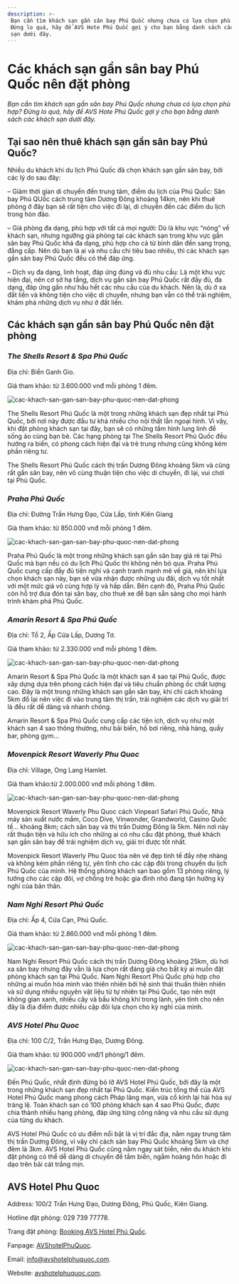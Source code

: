 ```yaml
---
description: >-
 Bạn cần tìm khách sạn gần sân bay Phú Quốc nhưng chưa có lựa chọn phù hợp?
 Đừng lo quá, hãy để AVS Hote Phú Quốc gợi ý cho bạn bằng danh sách các khách
 sạn dưới đây.
---
```


# Các khách sạn gần sân bay Phú Quốc nên đặt phòng

_Bạn cần tìm khách sạn gần sân bay Phú Quốc nhưng chưa có lựa chọn phù hợp? Đừng lo quá, hãy để AVS Hote Phú Quốc gợi ý cho bạn bằng danh sách các khách sạn dưới đây._

## Tại sao nên thuê khách sạn gần sân bay Phú Quốc?

Nhiều du khách khi du lịch Phú Quốc đã chọn khách sạn gần sân bay, bởi các lý do sau đây:

– Giảm thời gian di chuyển đến trung tâm, điểm du lịch của Phú Quốc: Sân bay Phú QUốc cách trung tâm Dương Đông khoảng 14km, nên khi thuê phòng ở đây bạn sẽ rất tiện cho việc đi lại, di chuyển đến các điểm du lịch trong hòn đảo.

– Giá phòng đa dạng, phù hợp với tất cả mọi người: Dù là khu vực “nóng” về khách sạn, nhưng ngưỡng giá phòng tại các khách sạn trong khu vực gần sân bay Phú Quốc khá đa dạng, phù hợp cho cả từ bình dân đến sang trọng, đẳng cấp. Nên dù bạn là ai và nhu cầu chi tiêu bao nhiêu, thì các khách sạn gần sân bay Phú Quốc đều có thể đáp ứng.

– Dịch vụ đa dạng, linh hoạt, đáp ứng đúng và đủ nhu cầu: Là một khu vực hiện đại, nên cơ sở hạ tầng, dịch vụ gần sân bay Phú Quốc rất đầy đủ, đa dạng, đáp ứng gần như hầu hết các nhu cầu của du khách. Nên là, dù ở xa đất liền và không tiện cho việc di chuyển, nhưng bạn vẫn có thể trải nghiệm, khám phá những dịch vụ như ở đất liền.

## Các khách sạn gần sân bay Phú Quốc nên đặt phòng

### _The Shells Resort & Spa Phú Quốc_

Địa chỉ: Biển Ganh Gio.

Giá tham khảo: từ 3.600.000 vnđ mỗi phòng 1 đêm.

![cac-khach-san-gan-san-bay-phu-quoc-nen-dat-phong](https://admin.bluejayhotelsystem.com/Uploads/images/cac-khach-san-gan-san-bay-phu-quoc-nen-dat-phong-1\(1\).jpg)

The Shells Resort Phú Quốc là một trong những khách sạn đẹp nhất tại Phú Quốc, bởi nơi này được đầu tư khá nhiều cho nội thất lẫn ngoại hình. Vì vậy, khi đặt phòng khách sạn tại đây, bạn sẽ có những tấm hình lung linh để sống ảo cùng bạn bè. Các hạng phòng tại The Shells Resort Phú Quốc đều hướng ra biển, có phong cách hiện đại và trẻ trung nhưng cũng không kém phần riêng tư.

The Shells Resort Phú Quốc cách thị trấn Dương Đông khoảng 5km và cũng rất gần sân bay, nên vô cùng thuận tiện cho việc di chuyển, đi lại, vui chơi tại Phú Quốc.

### _Praha Phú Quốc_

Địa chỉ: Đường Trần Hưng Đạo, Cửa Lấp, tỉnh Kiên Giang

Giá tham khảo: từ 850.000 vnđ mỗi phòng 1 đêm.

![cac-khach-san-gan-san-bay-phu-quoc-nen-dat-phong](https://admin.bluejayhotelsystem.com/Uploads/images/cac-khach-san-gan-san-bay-phu-quoc-nen-dat-phong-2.jpg)

Praha Phú Quốc là một trong những khách sạn gần sân bay giá rẻ tại Phú Quốc mà bạn nếu có du lịch Phú Quốc thì không nên bỏ qua. Praha Phú Quốc cung cấp đầy đủ tiện nghi và cạnh tranh mạnh mẽ về giá, nên khi lựa chọn khách sạn này, bạn sẽ vừa nhận được những ưu đãi, dịch vụ tốt nhất với một mức giá vô cùng hợp lý và hấp dẫn. Bên cạnh đó, Praha Phú Quốc còn hỗ trợ đưa đón tại sân bay, cho thuê xe để bạn sẵn sàng cho mọi hành trình khám phá Phú Quốc.

### _Amarin Resort & Spa Phú Quốc_

Địa chỉ: Tổ 2, Ấp Cửa Lấp, Dương Tơ.

Giá tham khảo: từ 2.330.000 vnđ mỗi phòng 1 đêm.

![cac-khach-san-gan-san-bay-phu-quoc-nen-dat-phong](https://admin.bluejayhotelsystem.com/Uploads/images/cac-khach-san-gan-san-bay-phu-quoc-nen-dat-phong-3.jpg)

Amarin Resort & Spa Phú Quốc là một khách sạn 4 sao tại Phú Quốc, được xây dựng dựa trên phong cách hiện đại và tiêu chuẩn phòng ốc chất lượng cao. Đây là một trong những khách sạn gần sân bay, khi chỉ cách khoảng 5km đổ lại nên việc đi vào trung tâm thị trấn, trải nghiệm các dịch vụ giải trí là đều rất dễ dàng và nhanh chóng.

Amarin Resort & Spa Phú Quốc cung cấp các tiện ích, dịch vụ như một khách sạn 4 sao thông thường, như bãi biển, hồ bơi riêng, nhà hàng, quầy bar, phòng gym…

### _Movenpick Resort Waverly Phu Quoc_

Địa chỉ: Village, Ong Lang Hamlet.

Giá tham khảo:từ 2.000.000 vnđ mỗi phòng 1 đêm.

![cac-khach-san-gan-san-bay-phu-quoc-nen-dat-phong](https://admin.bluejayhotelsystem.com/Uploads/images/cac-khach-san-gan-san-bay-phu-quoc-nen-dat-phong-4.jpg)

Movenpick Resort Waverly Phu Quoc cách Vinpearl Safari Phú Quốc, Nhà máy sản xuất nước mắm, Coco Dive, Vinwonder, Grandworld, Casino Quốc tế… khoảng 8km; cách sân bay và thị trấn Dương Đông là 5km. Nên nơi này rất thuận tiện và hữu ích cho những ai có nhu cầu đặt phòng, thuê khách sạn gần sân bay để trải nghiệm dịch vụ, giải trí được tốt nhất.

Movenpick Resort Waverly Phu Quoc tỏa nên vẻ đẹp tinh tế đầy nhẹ nhàng và không kém phần riêng tư, yên tĩnh cho các cặp đôi trong chuyến du lịch Phú Quốc của mình. Hệ thống phòng khách sạn bao gồm 13 phòng riêng, lý tưởng cho các cặp đôi, vợ chồng trẻ hoặc gia đình nhỏ đang tận hưởng kỳ nghỉ của bản thân.

### _Nam Nghi Resort Phú Quốc_

Địa chỉ: Ấp 4, Cửa Cạn, Phú Quốc.

Giá tham khảo: từ 2.860.000 vnđ mỗi phòng 1 đêm.

![cac-khach-san-gan-san-bay-phu-quoc-nen-dat-phong](https://admin.bluejayhotelsystem.com/Uploads/images/cac-khach-san-gan-san-bay-phu-quoc-nen-dat-phong-5.jpg)

Nam Nghi Resort Phú Quốc cách thị trấn Dương Đông khoảng 25km, dù hơi xa sân bay nhưng đây vẫn là lựa chọn rất đáng giá cho bất kỳ ai muốn đặt phòng khách sạn tại Phú Quốc. Nam Nghi Resort Phú Quốc phù hợp cho những ai muốn hòa mình vào thiên nhiên bởi hệ sinh thái thuần thiên nhiên và sử dụng nhiều nguyên vật liệu từ tự nhiên tại Phú Quốc, tạo nên một không gian xanh, nhiều cây và bầu không khí trong lành, yên tĩnh cho nên đây là địa điểm được nhiều cặp đôi lựa chọn cho kỳ nghỉ của mình.

### _AVS Hotel Phu Quoc_

Địa chỉ: 100 C/2, Trần Hưng Đạo, Dương Đông.

Giá tham khảo: từ 900.000 vnđ/1 phòng/1 đêm.

![cac-khach-san-gan-san-bay-phu-quoc-nen-dat-phong](https://admin.bluejayhotelsystem.com/Uploads/images/cac-khach-san-gan-san-bay-phu-quoc-nen-dat-phong-6.jpg)

Đến Phú Quốc, nhất định đừng bỏ lỡ AVS Hotel Phú Quốc, bởi đây là một trong những khách sạn đẹp nhất tại Phú Quốc. Kiến trúc tổng thể của AVS Hotel Phú Quốc mang phong cách Pháp lãng mạn, vừa cổ kính lại hài hòa sự tráng lệ. Toàn khách sạn có 100 phòng khách sạn 4 sao Phú Quốc, được chia thành nhiều hạng phòng, đáp ứng từng công năng và nhu cầu sử dụng của từng du khách.

AVS Hotel Phú Quốc có ưu điểm nổi bật là vị trí đắc địa, nằm ngay trung tâm thị trấn Dương Đông, vì vậy chỉ cách sân bay Phú Quốc khoảng 5km và chợ đêm là 3km. AVS Hotel Phú Quốc cũng nằm ngay sát biển, nên du khách khi đặt phòng có thể dễ dàng di chuyển để tắm biển, ngắm hoàng hôn hoặc đi dạo trên bãi cát trắng mịn.

## AVS Hotel Phu Quoc

Address: 100/2 Trần Hưng Đạo, Dương Đông, Phú Quốc, Kiên Giang.

Hotline đặt phòng: 029 739 77778.

Trang đặt phòng: [Booking AVS Hotel Phú Quốc](https://booking.avshotelphuquoc.com/?ht=5397).

Fanpage: [AVShotelPhuQuoc](https://www.facebook.com/AVShotelPhuQuoc).

Email: info@avshotelphuquoc.com.

Website: [avshotelphuquoc.com](https://www.avshotelphuquoc.com/news-detail/5250/avshotelphuquoc.com).
